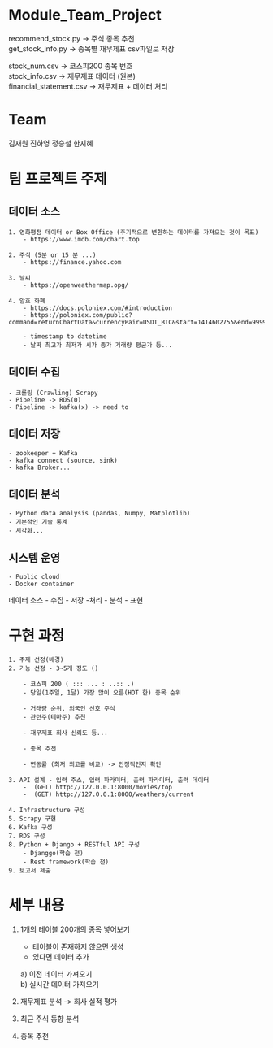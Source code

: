 # Module_Team_Project

recommend_stock.py -> 주식 종목 추천</br>
get_stock_info.py -> 종목별 재무제표 csv파일로 저장</br>

stock_num.csv -> 코스피200 종목 번호</br>
stock_info.csv -> 재무제표 데이터 (원본)</br>
financial_statement.csv -> 재무제표 + 데이터 처리</br>

# Team

김재원 진하영 정승철 한지혜


# 팀 프로젝트 주제

## 데이터 소스
    1. 영화평점 데이터 or Box Office (주기적으로 변환하는 데이터를 가져오는 것이 목표)
        - https://www.imdb.com/chart.top

    2. 주식 (5분 or 15 분 ...)
        - https://finance.yahoo.com

    3. 날씨
        - https://openweathermap.opg/

    4. 암호 화폐
        - https://docs.poloniex.com/#introduction
        - https://poloniex.com/public?command=returnChartData&currencyPair=USDT_BTC&start=1414602755&end=9999999999&period=86400

        - timestamp to datetime
        - 날짜 최고가 최저가 시가 종가 거래량 평균가 등...

## 데이터 수집
    - 크롤링 (Crawling) Scrapy
    - Pipeline -> RDS(0)
    - Pipeline -> kafka(x) -> need to

## 데이터 저장
    - zookeeper + Kafka
    - kafka connect (source, sink)
    - kafka Broker...

## 데이터 분석 
    - Python data analysis (pandas, Numpy, Matplotlib)
    - 기본적인 기술 통계
    - 시각화...

## 시스템 운영
    - Public cloud
    - Docker container

데이터 소스 - 수집 - 저장 -처리 - 분석 - 표현

# 구현 과정

    1. 주제 선정(배경)
    2. 기능 선정 - 3~5개 정도 ()

        - 코스피 200 ( ::: ... : ..:: .)
        - 당일(1주일, 1달) 가장 많이 오른(HOT 한) 종목 순위
        
        - 거래량 순위, 외국인 선호 주식 
        - 관련주(테마주) 추천
        
        - 재무제표 회사 신뢰도 등...
        
        - 종목 추천

        - 변동률 (최저 최고를 비교) -> 안정적인지 확인

    3. API 설계 - 입력 주소, 입력 파라미터, 출력 파라미터, 출력 데이터
        -  (GET) http://127.0.0.1:8000/movies/top
        -  (GET) http://127.0.0.1:8000/weathers/current

    4. Infrastructure 구성
    5. Scrapy 구현
    6. Kafka 구성
    7. RDS 구성
    8. Python + Django + RESTful API 구성
        - Djanggo(학습 전)
        - Rest framework(학습 전)
    9. 보고서 제출
    
# 세부 내용
1. 1개의 테이블 200개의 종목 넣어보기
    - 테이블이 존재하지 않으면 생성
    - 있다면 데이터 추가

    a) 이전 데이터 가져오기<br/>
    b) 실시간 데이터 가져오기

2. 재무제표 분석 -> 회사 실적 평가

3. 최근 주식 동향 분석

4. 종목 추천

